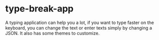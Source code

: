 # type-break-app
A typing application can help you a lot, if you want to type faster on the keyboard, you can change the text or enter texts simply by changing a JSON. It also has some themes to customize.
